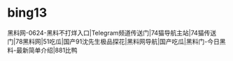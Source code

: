 # bing13
黑料网-0624-黑料不打烊入口|Telegram频道传送门|74猫导航主站|74猫传送门|78黑料网|51吃瓜|国产91沈先生极品探花|黑料网导航|国产吃瓜|黑料门-今日黑料-最新简单介绍|881比鸭
